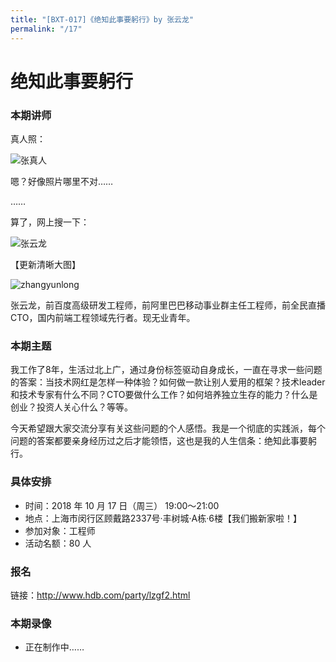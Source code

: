 ```yaml
---
title: "[BXT-017]《绝知此事要躬行》by 张云龙"
permalink: "/17"
---
```


# 绝知此事要躬行

### 本期讲师

真人照：

![张真人](https://user-images.githubusercontent.com/159840/46947757-788a0c00-d0ae-11e8-9cf6-4aa840805159.jpg)

嗯？好像照片哪里不对……

……

算了，网上搜一下：

![张云龙](https://user-images.githubusercontent.com/159840/46947860-c0a92e80-d0ae-11e8-9fa5-96c65c759876.jpeg)

【更新清晰大图】

![zhangyunlong](https://user-images.githubusercontent.com/159840/47078026-ee1fe480-d234-11e8-8a0f-7ff15ca13b0b.jpeg)

张云龙，前百度高级研发工程师，前阿里巴巴移动事业群主任工程师，前全民直播CTO，国内前端工程领域先行者。现无业青年。

### 本期主题

我工作了8年，生活过北上广，通过身份标签驱动自身成长，一直在寻求一些问题的答案：当技术网红是怎样一种体验？如何做一款让别人爱用的框架？技术leader和技术专家有什么不同？CTO要做什么工作？如何培养独立生存的能力？什么是创业？投资人关心什么？等等。

今天希望跟大家交流分享有关这些问题的个人感悟。我是一个彻底的实践派，每个问题的答案都要亲身经历过之后才能领悟，这也是我的人生信条：绝知此事要躬行。

### 具体安排

- 时间：2018 年 10 月 17 日（周三） 19:00～21:00
- 地点：上海市闵行区顾戴路2337号·丰树城·A栋·6楼【我们搬新家啦！】
- 参加对象：工程师
- 活动名额：80 人

### 报名

链接：http://www.hdb.com/party/lzgf2.html

### 本期录像

* 正在制作中……
